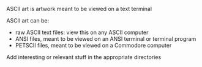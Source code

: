 ASCII art is artwork meant to be viewed on a text terminal

ASCII art can be:

* raw ASCII text files: view this on any ASCII computer
* ANSI files, meant to be viewed on an ANSI terminal or terminal program
* PETSCII files, meant to be viewed on a Commodore computer


Add interesting or relevant stuff in the appropriate directories
